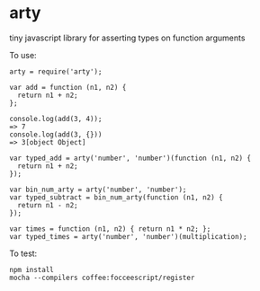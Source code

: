 arty
=====

tiny javascript library for asserting types on function arguments

To use:

    arty = require('arty');

    var add = function (n1, n2) {
      return n1 + n2;
    };

    console.log(add(3, 4));
    => 7
    console.log(add(3, {}))
    => 3[object Object]

    var typed_add = arty('number', 'number')(function (n1, n2) {
      return n1 + n2;
    });

    var bin_num_arty = arty('number', 'number');
    var typed_subtract = bin_num_arty(function (n1, n2) {
      return n1 - n2;
    });

    var times = function (n1, n2) { return n1 * n2; };
    var typed_times = arty('number', 'number')(multiplication);


To test:

    npm install
    mocha --compilers coffee:focceescript/register
